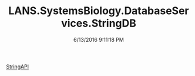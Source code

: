 ﻿---
title: LANS.SystemsBiology.DatabaseServices.StringDB
date: 6/13/2016 9:11:18 PM
---

[StringAPI](T-LANS.SystemsBiology.DatabaseServices.StringDB.StringAPI.html)
